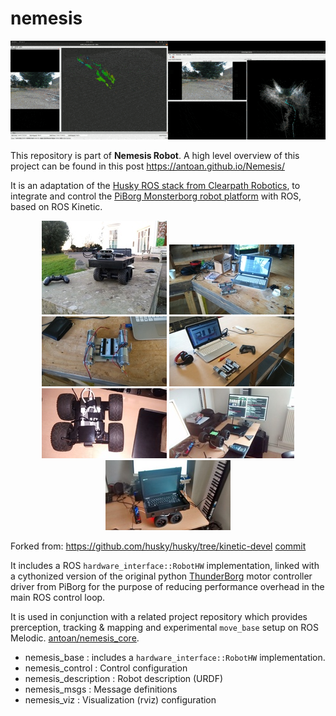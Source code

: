# nemesis

![Mapping Session](/docs/images/nemesis_mapping.gif)

This repository is part of **Nemesis Robot**.  A high level overview of this project can be found in this post https://antoan.github.io/Nemesis/

It is an adaptation of the [Husky ROS stack from Clearpath Robotics](http://wiki.ros.org/Robots/Husky), to integrate and control the [PiBorg Monsterborg robot platform](https://www.piborg.org/robots-1/monsterborg) with ROS, based on ROS Kinetic.

<p align="center">
  <img src="/docs/images/20220204_164520.jpg" width="200">
  <img src="/docs/images/DSC_0023.jpg" width="200">
  <img src="/docs/images/DSC_0024.jpg" width="200">
  <img src="/docs/images/DSC_0026.jpg" width="200">
  <img src="/docs/images/IMG_20210909_154740524.jpg" width="200">
  <img src="/docs/images/IMG_20210814_193007750.jpg" width="200">
  <img src="/docs/images/IMG_20211023_150932701_HDR.jpg" width="200">
</p>

Forked from: https://github.com/husky/husky/tree/kinetic-devel [commit](https://github.com/husky/husky/commit/2d368cf32530401238cb45f31e54f40080dd6dc1)

It includes a ROS `hardware_interface::RobotHW` implementation, linked with a cythonized version of the original python [ThunderBorg](https://www.piborg.org/motor-control-1135/thunderborg) motor controller driver from PiBorg for the purpose of reducing performance overhead in the main ROS control loop.

It is used in conjunction with a related project repository which provides prerception, tracking & mapping and experimental `move_base` setup on ROS Melodic. [antoan/nemesis_core](https://github.com/antoan/nemesis_core).  

- nemesis_base : includes a `hardware_interface::RobotHW` implementation.
- nemesis_control : Control configuration
- nemesis_description : Robot description (URDF)
- nemesis_msgs : Message definitions
- nemesis_viz : Visualization (rviz) configuration
